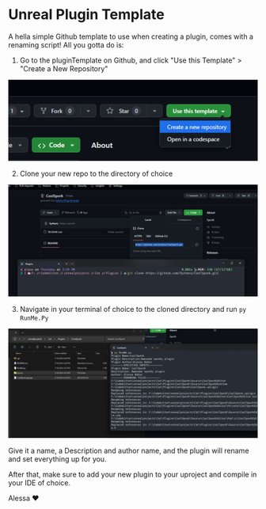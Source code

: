 # Unreal Plugin Template

A hella simple Github template to use when creating a plugin, comes with a renaming script!
All you gotta do is:

1. Go to the pluginTemplate on Github, and click "Use this Template" > "Create a New Repository"

![Use This Template](githubimages/usethistemplate.png)

2. Clone your new repo to the directory of choice

![Use This Template](githubimages/clone.png)

3. Navigate in your terminal of choice to the cloned directory and run ``py RunMe.Py``

![Use This Template](githubimages/runmepy.png)


Give it a name, a Description and author name, and the plugin will rename and set everything
up for you.

After that, make sure to add your new plugin to your uproject and compile in your IDE of choice.

Alessa ❤️
